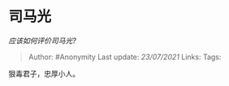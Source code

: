 # 司马光
*应该如何评价司马光?*

> Author: #Anonymity
Last update: *23/07/2021* 
Links:
Tags:   

 
狠毒君子，忠厚小人。



